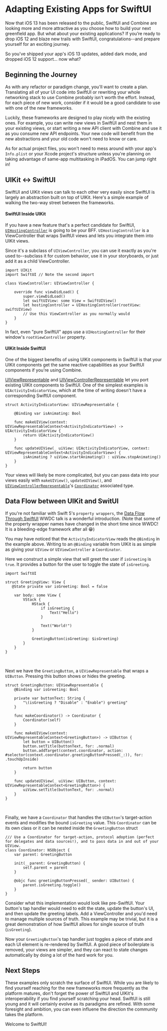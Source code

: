 # Adapting Existing Apps for SwiftUI

Now that iOS 13 has been released to the public, SwiftUI and Combine are looking more and more attractive as you choose how to build your next greenfield app. But what about your existing applications? If you’re ready to drop iOS 12 and blaze new trails with SwiftUI, congratulations--and prepare yourself for an exciting journey. 

So you've shipped your app's iOS 13 updates, added dark mode, and dropped iOS 12 support... now what? 

## Beginning the Journey

As with any refactor or paradigm change, you'll want to create a plan. Translating all of your UI code into SwiftUI or rewriting your whole networking stack to use Combine probably isn't worth the effort. Instead, for each piece of new work, consider if it would be a good candidate to use with one of the new frameworks.

Luckily, these frameworks are designed to play nicely with the existing ones. For example, you can write new views in SwiftUI and nest them in your existing views, or start writing a new API client with Combine and use it as you consume new API endpoints. Your new code will benefit from the new abstractions and your old code won't need to know or care. 

As for actual project files, you won't need to mess around with your app's `Info.plist` or your Xcode project's structure unless you're planning on taking advantage of same-app multitasking in iPadOS. You can jump right in! 


## UIKit ↔️ SwiftUI
SwiftUI and UIKit views can talk to each other very easily since SwiftUI is largely an abstraction built on top of UIKit. Here's a simple example of walking the two-way street between the frameworks.

#### SwiftUI Inside UIKit

If you have a new feature that's a perfect candidate for SwiftUI, [`UIHostingController`](https://developer.apple.com/documentation/swiftui/uihostingcontroller) is going to be your BFF. `UIHostingController` is a ViewController that wraps SwiftUI views and lets you integrate them into UIKit views. 

Since it's a subclass of `UIViewController`, you can use it exactly as you're used to--subclass it for custom behavior, use it in your storyboards, or just add it as a child ViewController. 

```
import UIKit
import SwiftUI // Note the second import

class ViewController: UIViewController {

    override func viewDidLoad() {
        super.viewDidLoad()
        let swiftUIView: some View = SwiftUIView()
        let hostingController = UIHostingController(rootView: swiftUIView)
        // Use this ViewController as you normally would
    }
}

```

In fact, even "pure SwiftUI" apps use a `UIHostingController` for their window's `rootViewController` property.

#### UIKit Inside SwiftUI
One of the biggest benefits of using UIKit components in SwiftUI is that your UIKit components get the same reactive capabilities as your SwiftUI components if you're using Combine.

[UIViewRepresentable](https://developer.apple.com/documentation/swiftui/uiviewrepresentable) and [UIViewControllerRepresentable](https://developer.apple.com/documentation/swiftui/uiviewcontrollerrepresentable) let you port existing UIKit components to SwiftUI. One of the simplest examples is `UIActivityIndicatorView`, which at the time of writing doesn't have a corresponding SwiftUI component. 

```
struct ActivityIndicatorView: UIViewRepresentable {

    @Binding var isAnimating: Bool

    func makeUIView(context: UIViewRepresentableContext<ActivityIndicatorView>) -> UIActivityIndicatorView {
        return UIActivityIndicatorView()
    }

    func updateUIView(_ uiView: UIActivityIndicatorView, context: UIViewRepresentableContext<ActivityIndicatorView>) {
        isAnimating ? uiView.startAnimating() : uiView.stopAnimating()
    }
}
```


Your views will likely be more complicated, but you can pass data into your views easily with `makeUIView()`,  `updateUIView()`, and [`UIViewControllerRepresentable`](https://developer.apple.com/documentation/swiftui/uiviewcontrollerrepresentable)'s [`Coordinator`](https://developer.apple.com/documentation/swiftui/uiviewcontrollerrepresentable/3278027-coordinator) associated type. 

## Data Flow between UIKit and SwitUI
If you're not familiar with Swift 5's `property wrappers`, the [Data Flow Through SwiftUI](https://developer.apple.com/videos/play/wwdc2019/226) WWDC talk is a wonderful introduction. (Note that some of the property wrapper names have changed in the short time since WWDC! It is a bleeding-edge framework after all 😁)

You may have noticed that the `ActivityIndicatorView` reads the `@Binding` in the example above. Writing to an `@Binding` variable from UIKit is as simple as giving your `UIView` or `UIViewController` a `Coordinator`. 


Here we construct a simple view that will greet the user if `isGreeting` is `true`. It provides a button for the user to toggle the state of `isGreeting`. 


<!--
Note to editor: 
I have screenshots of the views, but I'm not sure it will look amazing in the context of the article. If we want to crop or style these views/images differently, I'm happy to do that!
-->

```
import SwiftUI

struct GreetingView: View {
   @State private var isGreeting: Bool = false
    
    var body: some View {
        VStack {
            HStack {
                if isGreeting {
                    Text("Hello")
                }
                
                Text("World!")
            }
            
            GreetingButton(isGreeting: $isGreeting)
        }
    }
}
```
<br />

Next we have the `GreetingButton`, a `UIViewRepresentable` that wraps a `UIButton`. Pressing this button shows or hides the greeting.

```
struct GreetingButton: UIViewRepresentable {
    @Binding var isGreeting: Bool
    
    private var buttonText: String {
        "\(isGreeting ? "Disable" : "Enable") greeting"
    }
    
    func makeCoordinator() -> Coordinator {
        Coordinator(self)
    }
    
    func makeUIView(context: UIViewRepresentableContext<GreetingButton>) -> UIButton {
        let button = UIButton()
        button.setTitle(buttonText, for: .normal)
        button.addTarget(context.coordinator, action: #selector(context.coordinator.greetingButtonPressed(_:)), for: .touchUpInside)
        
        return button
    }
    
    func updateUIView(_ uiView: UIButton, context: UIViewRepresentableContext<GreetingButton>) {
        uiView.setTitle(buttonText, for: .normal)
    }
}
```
<br />

Finally, we have a `Coordinator` that handles the `UIButton`'s target-action events and modifies the bound `isGreeting` value. This `Coordinator` can be its own class or it can be nested inside the `GreetingButton` struct 

```
/// Use a Coordinator for target-action, protocol adoption (perfect for delegates and data sources!), and to pass data in and out of your UIView.
class Coordinator: NSObject {
    var parent: GreetingButton
    
    init(_ parent: GreetingButton) {
        self.parent = parent
    }
    
    @objc func greetingButtonPressed(_ sender: UIButton) {
        parent.isGreeting.toggle()
    }
}
```

Consider what this implementation would look like pre-SwiftUI. Your button's tap handler would need to edit the state, update the button's UI, and then update the greeting labels. Add a ViewController and you'd need to manage multiple sources of truth. This example may be trivial, but it is a great demonstration of how SwiftUI allows for single source of truth (`isGreeting`).

Now your `GreetingButton`'s tap handler just toggles a piece of state and each UI element is re-rendered by SwiftUI. A good piece of boilerplate is removed, your views are simpler, and they can react to state changes automatically by doing a lot of the hard work for you. 

## Next Steps
These examples only scratch the surface of SwiftUI. While you are likely to find yourself reaching for the new frameworks more frequently as the platform matures, don't forget the power of SwiftUI and UIKit's interoperability if you find yourself scratching your head. SwiftUI is still young and it will certainly evolve as its paradigms are refined. With some foresight and ambition, you can even influene the direction the community takes the platform.

Welcome to SwiftUI! 
